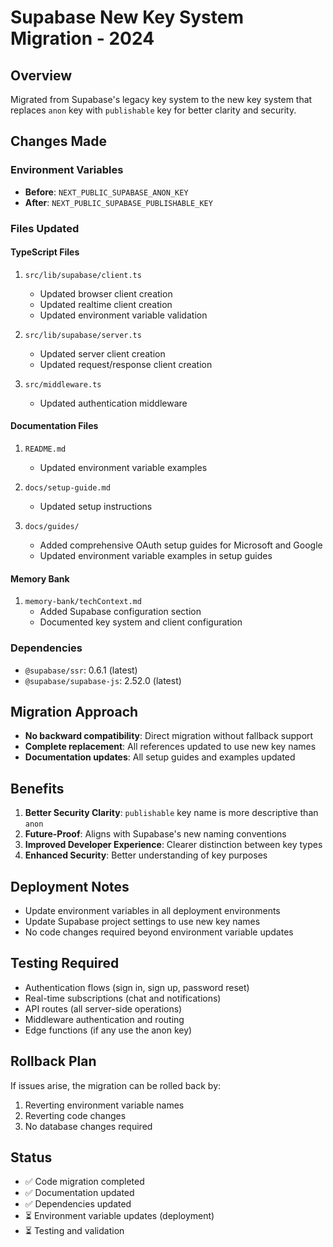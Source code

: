 # Supabase New Key System Migration - 2024

## Overview

Migrated from Supabase's legacy key system to the new key system that replaces `anon` key with `publishable` key for better clarity and security.

## Changes Made

### Environment Variables

- **Before**: `NEXT_PUBLIC_SUPABASE_ANON_KEY`
- **After**: `NEXT_PUBLIC_SUPABASE_PUBLISHABLE_KEY`

### Files Updated

#### TypeScript Files

1. `src/lib/supabase/client.ts`
   - Updated browser client creation
   - Updated realtime client creation
   - Updated environment variable validation

2. `src/lib/supabase/server.ts`
   - Updated server client creation
   - Updated request/response client creation

3. `src/middleware.ts`
   - Updated authentication middleware

#### Documentation Files

1. `README.md`
   - Updated environment variable examples

2. `docs/setup-guide.md`
   - Updated setup instructions

3. `docs/guides/`
   - Added comprehensive OAuth setup guides for Microsoft and Google
   - Updated environment variable examples in setup guides

#### Memory Bank

1. `memory-bank/techContext.md`
   - Added Supabase configuration section
   - Documented key system and client configuration

### Dependencies

- `@supabase/ssr`: 0.6.1 (latest)
- `@supabase/supabase-js`: 2.52.0 (latest)

## Migration Approach

- **No backward compatibility**: Direct migration without fallback support
- **Complete replacement**: All references updated to use new key names
- **Documentation updates**: All setup guides and examples updated

## Benefits

1. **Better Security Clarity**: `publishable` key name is more descriptive than `anon`
2. **Future-Proof**: Aligns with Supabase's new naming conventions
3. **Improved Developer Experience**: Clearer distinction between key types
4. **Enhanced Security**: Better understanding of key purposes

## Deployment Notes

- Update environment variables in all deployment environments
- Update Supabase project settings to use new key names
- No code changes required beyond environment variable updates

## Testing Required

- Authentication flows (sign in, sign up, password reset)
- Real-time subscriptions (chat and notifications)
- API routes (all server-side operations)
- Middleware authentication and routing
- Edge functions (if any use the anon key)

## Rollback Plan

If issues arise, the migration can be rolled back by:

1. Reverting environment variable names
2. Reverting code changes
3. No database changes required

## Status

- ✅ Code migration completed
- ✅ Documentation updated
- ✅ Dependencies updated
- ⏳ Environment variable updates (deployment)
- ⏳ Testing and validation
